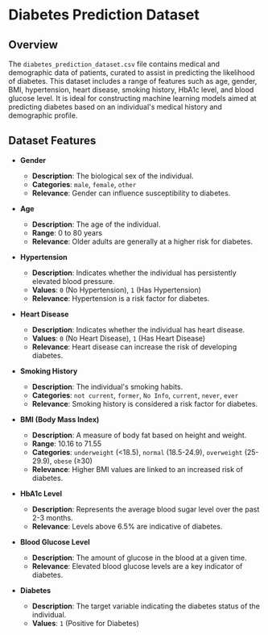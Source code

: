 # Diabetes Prediction Dataset

## Overview

The `diabetes_prediction_dataset.csv` file contains medical and demographic data of patients, curated to assist in predicting the likelihood of diabetes. This dataset includes a range of features such as age, gender, BMI, hypertension, heart disease, smoking history, HbA1c level, and blood glucose level. It is ideal for constructing machine learning models aimed at predicting diabetes based on an individual's medical history and demographic profile.

## Dataset Features

- **Gender**
  - **Description**: The biological sex of the individual.
  - **Categories**: `male`, `female`, `other`
  - **Relevance**: Gender can influence susceptibility to diabetes.

- **Age**
  - **Description**: The age of the individual.
  - **Range**: 0 to 80 years
  - **Relevance**: Older adults are generally at a higher risk for diabetes.

- **Hypertension**
  - **Description**: Indicates whether the individual has persistently elevated blood pressure.
  - **Values**: `0` (No Hypertension), `1` (Has Hypertension)
  - **Relevance**: Hypertension is a risk factor for diabetes.

- **Heart Disease**
  - **Description**: Indicates whether the individual has heart disease.
  - **Values**: `0` (No Heart Disease), `1` (Has Heart Disease)
  - **Relevance**: Heart disease can increase the risk of developing diabetes.

- **Smoking History**
  - **Description**: The individual's smoking habits.
  - **Categories**: `not current`, `former`, `No Info`, `current`, `never`, `ever`
  - **Relevance**: Smoking history is considered a risk factor for diabetes.

- **BMI (Body Mass Index)**
  - **Description**: A measure of body fat based on height and weight.
  - **Range**: 10.16 to 71.55
  - **Categories**: `underweight` (<18.5), `normal` (18.5-24.9), `overweight` (25-29.9), `obese` (≥30)
  - **Relevance**: Higher BMI values are linked to an increased risk of diabetes.

- **HbA1c Level**
  - **Description**: Represents the average blood sugar level over the past 2-3 months.
  - **Relevance**: Levels above 6.5% are indicative of diabetes.

- **Blood Glucose Level**
  - **Description**: The amount of glucose in the blood at a given time.
  - **Relevance**: Elevated blood glucose levels are a key indicator of diabetes.

- **Diabetes**
  - **Description**: The target variable indicating the diabetes status of the individual.
  - **Values**: `1` (Positive for Diabetes)



